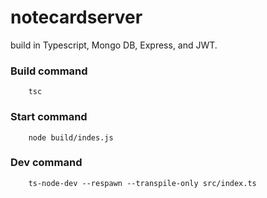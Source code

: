 # notecardserver

build in Typescript, Mongo DB, Express, and JWT.

### Build command

```
    tsc
```

### Start command

```
    node build/indes.js
```

### Dev command

```
    ts-node-dev --respawn --transpile-only src/index.ts
```
